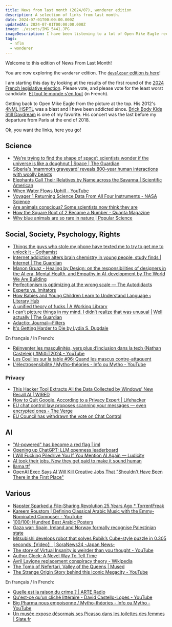 ```yaml
---
title: News from last month (2024/07), wonderer edition
description: A selection of links from last month.
date: 2024-07-01T00:00:00.000Z
updatedAt: 2024-07-01T00:00:00.000Z
image: ./assets/IMG_5441.JPG
imageDescription: I have been listening to a lot of Open Mike Eagle recently, so here is a picture fromt the beginning of his live show in Paris on 2018-11-26.
tags:
  - nflm
  - wonderer
---
```


Welcome to this edition of News From Last Month!

You are now exploring the `wonderer` edition. The [`developer` edition is here](/news-from-last-month-202407-developer-edition)!

I am starting this day by looking at the results of the first round of the [2024 French legislative election](https://en.wikipedia.org/wiki/2024_French_legislative_election). Please vote, and please vote for the least worst candidate. [Et tout le monde s'en fout](https://www.youtube.com/watch?v=BoqpHwDT6Kg) (in French).

Getting back to Open Mike Eagle from the picture at the top. His 2012's [4NML HSPTL](https://fakefour.bandcamp.com/album/4nml-hsptl) was a blast and I have been addicted since. [Brick Body Kids Still Daydream](https://openmikeeagle360.bandcamp.com/album/brick-body-kids-still-daydream) is one of my favorite. His concert was the last before my departure from Paris at the end of 2018.

Ok, you want the links, here you go!

## Science

- [‘We’re trying to find the shape of space’: scientists wonder if the universe is like a doughnut | Space | The Guardian](https://www.theguardian.com/science/article/2024/jun/08/shape-universe-topology-doughnut-flat-curvature-dimensions) <!-- TAGS: 202406,science -->
- [Siberia's 'mammoth graveyard' reveals 800-year human interactions with woolly beasts](https://phys.org/news/2024-06-siberia-mammoth-graveyard-reveals-year.html) <!-- TAGS: 202406,science -->
- [Elephants Call Their Relatives by Name across the Savanna | Scientific American](https://www.scientificamerican.com/article/elephants-call-their-relatives-by-name-across-the-savanna/) <!-- TAGS: 202406,science -->
- [When Water Flows Uphill - YouTube](https://www.youtube.com/watch?v=zzKgnNGqxMw) <!-- TAGS: 202406,science -->
- [Voyager 1 Returning Science Data From All Four Instruments - NASA Science](https://science.nasa.gov/missions/voyager-program/voyager-1/voyager-1-returning-science-data-from-all-four-instruments/) <!-- TAGS: 202406,science -->
- [Are animals conscious? Some scientists now think they are](https://www.bbc.com/news/articles/cv223z15mpmo) <!-- TAGS: 202406,science -->
- [How the Square Root of 2 Became a Number - Quanta Magazine](https://www.quantamagazine.org/how-the-square-root-of-2-became-a-number-20240621/) <!-- TAGS: 202406,science -->
- [Why blue animals are so rare in nature | Popular Science](https://www.popsci.com/environment/why-blue-animals-are-rare/) <!-- TAGS: 202406,science -->

## Social, Society, Psychology, Rights

- [Things the guys who stole my phone have texted me to try to get me to unlock it - Gothamist](https://gothamist.com/news/things-the-guys-who-stole-my-phone-have-texted-me-to-try-to-get-me-to-unlock-it) <!-- TAGS: 202406,social -->
- [Internet addiction alters brain chemistry in young people, study finds | Internet | The Guardian](https://www.theguardian.com/technology/article/2024/jun/04/internet-addiction-alters-brain-chemistry-in-young-people-study-finds) <!-- TAGS: 202406,social -->
- [Manon Gruaz - Healing by Design: on the responsibilities of designers in the AI era, Mental Health, and Empathy in AI-development by The World We Are Building](https://podcasters.spotify.com/pod/show/theworldwearebuilding/episodes/Manon-Gruaz---Healing-by-Design-on-the-responsibilities-of-designers-in-the-AI-era--Mental-Health--and-Empathy-in-AI-development-e2klced) <!-- TAGS: 202406,social -->
- [Perfectionism is optimizing at the wrong scale — The Autodidacts](https://www.autodidacts.io/holistic-perfectionism/) <!-- TAGS: 202406,social -->
- [Experts vs. Imitators](https://fs.blog/experts-vs-imitators/) <!-- TAGS: 202406,social -->
- [How Babies and Young Children Learn to Understand Language ‹ Literary Hub](https://lithub.com/how-babies-and-young-children-learn-to-understand-language/) <!-- TAGS: 202406,social -->
- [A unified theory of fucks | A Working Library](https://aworkinglibrary.com/writing/unified-theory-of------) <!-- TAGS: 202406,social -->
- [I can’t picture things in my mind. I didn’t realize that was unusual | Well actually | The Guardian](https://www.theguardian.com/wellness/2024/feb/26/what-is-aphantasia-like) <!-- TAGS: 202406,social -->
- [Adactio: Journal—Filters](https://adactio.com/journal/21241) <!-- TAGS: 202406,social -->
- [It's Getting Harder to Die by Lydia S. Dugdale](https://www.plough.com/en/topics/life/aging/its-getting-harder-to-die) <!-- TAGS: 202406,social -->

En français / In French:

- [Réinventer les masculinités, vers plus d’inclusion dans la tech (Nathan Castelein) #MiXiT2024 - YouTube](https://www.youtube.com/watch?v=vwm2pGE84sQ) <!-- TAGS: 202406,fr,social -->
- [Les Couilles sur la table #96: Quand les mascus contre-attaquent](https://www.binge.audio/podcast/les-couilles-sur-la-table/quand-les-mascus-contre-attaquent) <!-- TAGS: 202406,fr,social -->
- [L'électrosensibilité / Mytho-théories - Info ou Mytho - YouTube](https://www.youtube.com/watch?v=EjJLlhLnliQ) <!-- TAGS: 202406,fr,social -->

### Privacy

- [This Hacker Tool Extracts All the Data Collected by Windows’ New Recall AI | WIRED](https://www.wired.com/story/total-recall-windows-recall-ai/) <!-- TAGS: 202406,privacy -->
- [How to Quit Google, According to a Privacy Expert | Lifehacker](https://lifehacker.com/tech/how-to-quit-google-according-to-a-privacy-expert) <!-- TAGS: 202406,privacy -->
- [EU chat control law proposes scanning your messages — even encrypted ones - The Verge](https://www.theverge.com/2024/6/19/24181214/eu-chat-control-law-propose-scanning-encrypted-messages-csam) <!-- TAGS: 202406,privacy -->
- [EU Council has withdrawn the vote on Chat Control](https://stackdiary.com/eu-council-has-withdrawn-the-vote-on-chat-control/) <!-- TAGS: 202406,privacy -->

## AI

- ["AI-powered" has become a red flag | iml](https://iml.bearblog.dev/ai-powered-has-become-a-red-flag/) <!-- TAGS: 202406,ai -->
- [Opening up ChatGPT: LLM openness leaderboard](https://opening-up-chatgpt.github.io/) <!-- TAGS: 202406,ai -->
- [I Will Fucking Piledrive You If You Mention AI Again — Ludicity](https://ludic.mataroa.blog/blog/i-will-fucking-piledrive-you-if-you-mention-ai-again/) <!-- TAGS: 202406,ai -->
- [AI took their jobs. Now they get paid to make it sound human](https://www.bbc.com/future/article/20240612-the-people-making-ai-sound-more-human) <!-- TAGS: 202406,ai -->
- [llama.ttf](https://fuglede.github.io/llama.ttf/) <!-- TAGS: 202406,ai -->
- [OpenAI Exec Says AI Will Kill Creative Jobs That "Shouldn't Have Been There in the First Place"](https://futurism.com/the-byte/openai-exec-ai-creative-jobs-shouldnt-exist) <!-- TAGS: 202406,ai -->

## Various

- [Napster Sparked a File-Sharing Revolution 25 Years Ago \* TorrentFreak](https://torrentfreak.com/napster-sparked-a-file-sharing-revolution-25-years-ago-250601/) <!-- TAGS: 202406,various -->
- [Kareem Roustom | Defining Classical Arabic Music with the Emmy-Nominated Composer - YouTube](https://www.youtube.com/watch?v=H9juh0VhKAA) <!-- TAGS: 202406,various -->
- [100/100: Hundred Best Arabic Posters](https://www.421.online/poster-gallery/) <!-- TAGS: 202406,various -->
- [Gaza war: Spain, Ireland and Norway formally recognise Palestinian state](https://www.bbc.com/news/articles/cl77drw22qjo) <!-- TAGS: 202406,various -->
- [Mitsubishi develops robot that solves Rubik’s Cube-style puzzle in 0.305 seconds【Video】 | SoraNews24 -Japan News-](https://soranews24.com/2024/05/28/mitsubishi-develops-robot-that-solves-rubiks-cube-style-puzzle-in-0-305-seconds%e3%80%90video%e3%80%91/) <!-- TAGS: 202406,various -->
- [The story of Virtual Insanity is weirder than you thought - YouTube](https://www.youtube.com/watch?v=z-LT6L1T6Is) <!-- TAGS: 202406,various -->
- [Author Clock: A Novel Way To Tell Time](https://www.authorclock.com/) <!-- TAGS: 202406,various -->
- [Avril Lavigne replacement conspiracy theory - Wikipedia](https://en.wikipedia.org/wiki/Avril_Lavigne_replacement_conspiracy_theory) <!-- TAGS: 202406,various -->
- [The Tomb of Nefertari, Valley of the Queens | Mused](https://mused.com/en/guided/923/the-tomb-of-nefertari-valley-of-the-queens) <!-- TAGS: 202406,various -->
- [The Strange Origin Story behind this Iconic Megacity - YouTube](https://www.youtube.com/watch?v=cMx5ajcWnMU) <!-- TAGS: 202406,various -->

En français / In French:

- [Quelle est la raison du crime ? | ARTE Radio](https://www.arteradio.com/son/61686552/quelle_est_la_raison_du_crime) <!-- TAGS: 202406,fr,various -->
- [Qu'est-ce qu'un cliché littéraire - David Castello-Lopes - YouTube](https://www.youtube.com/watch?v=gn5jkGaOpNw) <!-- TAGS: 202406,fr,various -->
- [Big Pharma nous empoisonne / Mytho-théories - Info ou Mytho - YouTube](https://www.youtube.com/watch?v=CZBmrxLGnb8) <!-- TAGS: 202406,fr,various -->
- [Un musée expose désormais ses Picasso dans les toilettes des femmes | Slate.fr](https://www.slate.fr/story/267337/musee-expose-picasso-toilettes-femmes-egalite-australie-exposition-justice) <!-- TAGS: 202406,fr,various -->
